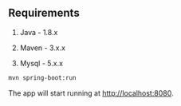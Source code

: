 
## Requirements

1. Java - 1.8.x

2. Maven - 3.x.x

3. Mysql - 5.x.x

```bash
mvn spring-boot:run
```

The app will start running at <http://localhost:8080>.
